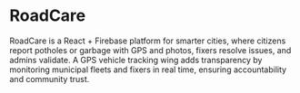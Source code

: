# RoadCare
RoadCare is a React + Firebase platform for smarter cities, where citizens report potholes or garbage with GPS and photos, fixers resolve issues, and admins validate. A GPS vehicle tracking wing adds transparency by monitoring municipal fleets and fixers in real time, ensuring accountability and community trust.
